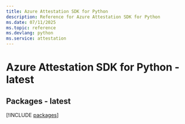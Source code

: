 ```yaml
---
title: Azure Attestation SDK for Python
description: Reference for Azure Attestation SDK for Python
ms.date: 07/11/2025
ms.topic: reference
ms.devlang: python
ms.service: attestation
---
```

# Azure Attestation SDK for Python - latest
## Packages - latest
[!INCLUDE [packages](attestation-index.md)]